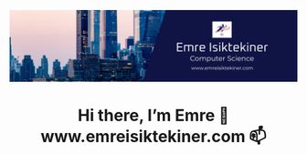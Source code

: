 ![alt text](https://github.com/emreisiktekiner/emreisiktekiner/blob/main/Cover.png?raw=true)

<h1 align="center">
Hi there, I’m Emre 👋 <br>
www.emreisiktekiner.com 📫
  </h1>

<!---
emreisiktekiner/emreisiktekiner is a ✨ special ✨ repository because its `README.md` (this file) appears on your GitHub profile.
You can click the Preview link to take a look at your changes.
--->
